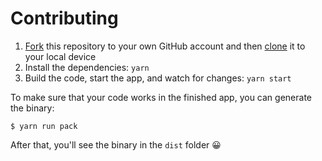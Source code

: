 # Contributing

1. [Fork](https://help.github.com/articles/fork-a-repo/) this repository to your own GitHub account and then [clone](https://help.github.com/articles/cloning-a-repository/) it to your local device
2. Install the dependencies: `yarn`
3. Build the code, start the app, and watch for changes: `yarn start`

To make sure that your code works in the finished app, you can generate the binary:

```
$ yarn run pack
```

After that, you'll see the binary in the `dist` folder 😀
